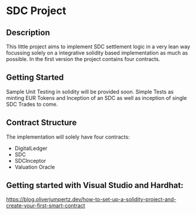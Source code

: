 # SDC Project

## Description
This little project aims to implement SDC settlement logic in a very lean way focussing solely on a integrative solidity based implementation as much as possible.
In the first version the project contains four contracts.

## Getting Started
Sample Unit Testing in solidity will be provided soon.
Simple Tests as minting EUR Tokens and Inception of an SDC as well as inception of single SDC Trades to come.

## Contract Structure
The implementation will solely have four contracts:
* DigitalLedger
* SDC 
* SDCInceptor
* Valuation Oracle


## Getting started with Visual Studio and Hardhat:
https://blog.oliverjumpertz.dev/how-to-set-up-a-solidity-project-and-create-your-first-smart-contract

